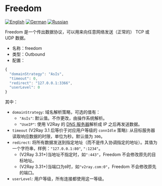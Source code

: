 # Freedom

[![English][1]][2] [![German][3]][4] [![Russian][5]][6]

[1]: ../../resources/english.svg
[2]: https://www.v2ray.com/en/configuration/protocols/freedom.html
[3]: ../../resources/german.svg
[4]: https://www.v2ray.com/de/configuration/protocols/freedom.html
[5]: ../../resources/russian.svg
[6]: https://www.v2ray.com/ru/configuration/protocols/freedom.html

Freedom 是一个传出数据协议，可以用来向任意网络发送（正常的） TCP 或 UDP 数据。

* 名称：freedom
* 类型：Outbound
* 配置：

```javascript
{
  "domainStrategy": "AsIs",
  "timeout": 0,
  "redirect": "127.0.0.1:3366",
  "userLevel": 0
}
```

其中：

* `domainStrategy`: 域名解析策略，可选的值有：
  * `"AsIs"`: 默认值。不作更改，由操作系统解析。
  * `"UseIP"`: 使用 V2Ray 的 [DNS 服务器](../04_dns.md)解析成 IP 之后再发送数据。
* `timeout` (V2Ray 3.1 后等价于对应用户等级的 `connIdle` 策略): 从目标服务器读取响应数据的时限，单位为秒。默认值为 `300`。
* `redirect`: 将所有数据发送到指定地址（而不是传入协调指定的地址）。其值为一个字符串，样例：`"127.0.0.1:80"`, `":1234"`。
  * (V2Ray 3.31+)当地址不指定时，如`":443"`，Freedom 不会修改原先的目标地址。
  * (V2Ray 3.31+)当端口为`0`时，如`"v2ray.com:0"`，Freedom 不会修改原先的端口。
* `userLevel`: 用户等级，所有连接都使用这一等级。
